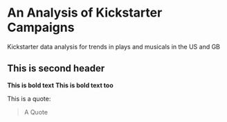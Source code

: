 # An Analysis of Kickstarter Campaigns
Kickstarter data analysis for trends in plays and musicals in the US and GB

## This is second header
**This is bold text**
__This is bold text too__

This is a quote:
> A Quote

